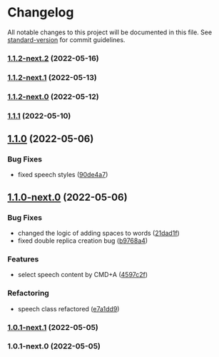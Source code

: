 # Changelog

All notable changes to this project will be documented in this file. See [standard-version](https://github.com/conventional-changelog/standard-version) for commit guidelines.

### [1.1.2-next.2](https://github.com/MrShepardd/editorjs-speech/compare/v1.1.2-next.1...v1.1.2-next.2) (2022-05-16)



### [1.1.2-next.1](https://github.com/MrShepardd/editorjs-speech/compare/v1.1.2-next.0...v1.1.2-next.1) (2022-05-13)



### [1.1.2-next.0](https://github.com/MrShepardd/editorjs-speech/compare/v1.1.1...v1.1.2-next.0) (2022-05-12)



### [1.1.1](https://github.com/MrShepardd/editorjs-speech/compare/v1.1.0...v1.1.1) (2022-05-10)



## [1.1.0](https://github.com/MrShepardd/editorjs-speech/compare/v1.1.0-next.0...v1.1.0) (2022-05-06)


### Bug Fixes

* fixed speech styles ([90de4a7](https://github.com/MrShepardd/editorjs-speech/commit/90de4a7))



## [1.1.0-next.0](https://github.com/MrShepardd/editorjs-speech/compare/v1.0.1-next.1...v1.1.0-next.0) (2022-05-06)


### Bug Fixes

* changed the logic of adding spaces to words ([21dad1f](https://github.com/MrShepardd/editorjs-speech/commit/21dad1f))
* fixed double replica creation bug ([b9768a4](https://github.com/MrShepardd/editorjs-speech/commit/b9768a4))


### Features

* select speech content by CMD+A ([4597c2f](https://github.com/MrShepardd/editorjs-speech/commit/4597c2f))


### Refactoring

* speech class refactored ([e7a1dd9](https://github.com/MrShepardd/editorjs-speech/commit/e7a1dd9))



### [1.0.1-next.1](https://github.com/MrShepardd/editorjs-speech/compare/v1.0.1-next.0...v1.0.1-next.1) (2022-05-05)



### 1.0.1-next.0 (2022-05-05)
